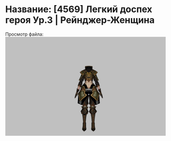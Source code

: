 # Название: [4569] Легкий доспех героя Ур.3 | Рейнджер-Женщина

Просмотр файла:
![p030021.png](p030021.png)